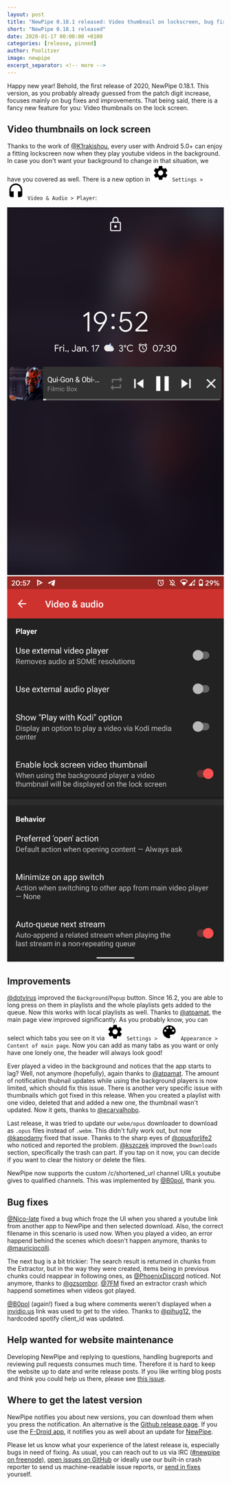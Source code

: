 ```yaml
---
layout: post
title: "NewPipe 0.18.1 released: Video thumbnail on lockscreen, bug fixes and improvements"
short: "NewPipe 0.18.1 released"
date: 2020-01-17 00:00:00 +0100
categories: [release, pinned]
author: Poolitzer
image: newpipe
excerpt_separator: <!-- more -->
---
```


Happy new year! Behold, the first release of 2020, NewPipe 0.18.1. This version, as you probably already guessed from the patch digit increase, focuses mainly on bug fixes and improvements. That being said, there is a fancy new feature for you: Video thumbnails on the lock screen.

<!-- more -->

## Video thumbnails on lock screen

Thanks to the work of [@K1rakishou](https://github.com/K1rakishou), every user with Android 5.0+ can enjoy a fitting lockscreen now when they play youtube videos in the background. In case you don't want your background to change in that situation, we have you covered as well. There is a new option in <code><nobr><img src="/img/icons/baseline-settings-20px.svg" /> Settings</nobr> > <nobr><img src="/img/icons/headset-20px.svg" /> Video & Audio</nobr> > Player</code>:

<div class="media-row media-items-2">
<img class="no-flow img-responsive" src="/img/screenshots/shot_thumbnail_in_back.png"/>
<img class="no-flow img-responsive" src="/img/screenshots/shot_thumbnail_setting.png"/>
</div>

## Improvements

[@dotvirus](https://github.com/dotvirus) improved the `Background`/`Popup` button. Since 16.2, you are able to long press on them in playlists and the whole playlists gets added to the queue. Now this works with local playlists as well. Thanks to [@atpamat](https://github.com/atpamat), the main page view improved significantly. As you probably know, you can select which tabs you see on it via <code><nobr><img src="/img/icons/baseline-settings-20px.svg" /> Settings</nobr> > <nobr><img src="/img/icons/color_lens-20px.svg" /> Appearance</nobr> > <nobr>Content of main page</nobr></code>. Now you can add as many tabs as you want or only have one lonely one, the header will always look good!

Ever played a video in the background and notices that the app starts to lag? Well, not anymore (hopefully), again thanks to [@atpamat](https://github.com/atpamat). The amount of notification thubnail updates while using the background players is now limited, which should fix this issue. There is another very specific issue with thumbnails which got fixed in this release. When you created a playlist with one video, deleted that and added a new one, the thumbnail wasn't updated. Now it gets, thanks to [@ecarvalhobo](https://github.com/decarvalhobo).

Last release, it was tried to update our <code>webm/opus</code> downloader to download as <code>.opus</code> files instead of <code>.webm</code>. This didn't fully work out, but now [@kapodamy](https://github.com/kapodamy) fixed that issue. Thanks to the sharp eyes of [@opusforlife2](https://github.com/opusforlife2) who noticed and reported the problem. [@kszczek](https://github.com/kszczek) improved the `Downloads` section, specifically the trash can part. If you tap on it now, you can decide if you want to clear the history or delete the files.

NewPipe now supports the custom /c/shortened_url channel URLs youtube gives to qualified channels. This was implemented by [@B0pol](https://github.com/B0pol), thank you.


## Bug fixes

[@Nico-late](https://github.com/Nico-late) fixed a bug which froze the UI when you shared a youtube link from another app to NewPipe and then selected download. Also, the correct filename in this scenario is used now. When you played a video, an error happend behind the scenes which doesn't happen anymore, thanks to [@mauriciocolli](https://github.com/mauriciocolli).

The next bug is a bit trickier: The search result is returned in chunks from the Extractor, but in the way they were created, items being in previous chunks could reappear in following ones, as [@PhoenixDiscord](https://github.com/PhoenixDiscord) noticed. Not anymore, thanks to [@gzsombor](https://github.com/gzsombor). [@7FM](https://github.com/7FM) fixed an extractor crash which happend sometimes when videos got played.

[@B0pol](https://github.com/B0pol) (again!) fixed a bug where comments weren't displayed when a [invidio.us](https://invidio.us) link was used to get to the video. Thanks to [@pihug12](https://github.com/pihug12), the hardcoded spotify client_id was updated.

## Help wanted for website maintenance

Developing NewPipe and replying to questions, handling bugreports and reviewing pull requests consumes much time. Therefore it is hard to keep the website up to date and write release posts. If you like writing blog posts and think you could help us there, please see [this issue](https://github.com/TeamNewPipe/website/issues/125).


## Where to get the latest version

NewPipe notifies you about new versions, you can download them when you press the notification. An alternative is the [Github release page](https://github.com/TeamNewPipe/NewPipe/releases). If you use the [F-Droid app](https://f-droid.org/), it notifies you as well about an update for [NewPipe](https://f-droid.org/packages/org.schabi.newpipe/).

Please let us know what your experience of the latest release is, especially bugs in need of fixing. As usual, you can reach out to us via IRC ([#newpipe on freenode](https://webchat.freenode.net/?channels=newpipe)), [open issues on GitHub](https://github.com/TeamNewPipe/NewPipe/issues/new) or ideally use our built-in crash reporter to send us machine-readable issue reports, or [send in fixes](https://github.com/TeamNewPipe/NewPipe/blob/dev/.github/CONTRIBUTING.md#bug-fixing) yourself.
